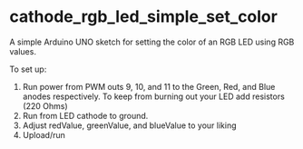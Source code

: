 # cathode_rgb_led_simple_set_color
A simple Arduino UNO sketch for setting the color of an RGB LED using RGB values. 

To set up:


1. Run power from PWM outs 9, 10, and 11 to the Green, Red, and Blue anodes respectively. To keep from burning out your LED add resistors (220 Ohms)
2. Run from LED cathode to ground.
3. Adjust redValue, greenValue, and blueValue to your liking
4. Upload/run
